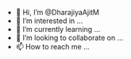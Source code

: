 - 👋 Hi, I’m @DharajiyaAjitM
- 👀 I’m interested in ...
- 🌱 I’m currently learning ...
- 💞️ I’m looking to collaborate on ...
- 📫 How to reach me ...

<!---
DharajiyaAjitM/DharajiyaAjitM is a ✨ special ✨ repository because its `README.md` (this file) appears on your GitHub profile.
You can click the Preview link to take a look at your changes.
--->
